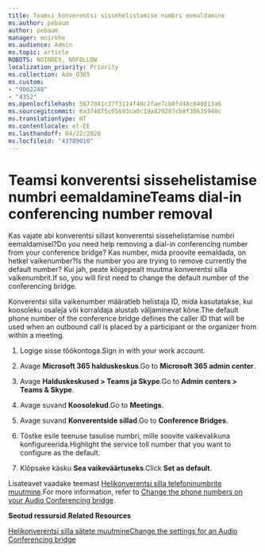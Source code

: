 ```yaml
---
title: Teamsi konverentsi sissehelistamise numbri eemaldamine
ms.author: pebaum
author: pebaum
manager: mnirkhe
ms.audience: Admin
ms.topic: article
ROBOTS: NOINDEX, NOFOLLOW
localization_priority: Priority
ms.collection: Adm_O365
ms.custom:
- "9002248"
- "4352"
ms.openlocfilehash: 5677d41c37f3114f40c2fae7cb0fd48c040813a6
ms.sourcegitcommit: 6a3748f5c05693ca0c19a829287cb8f30635940c
ms.translationtype: HT
ms.contentlocale: et-EE
ms.lasthandoff: 04/22/2020
ms.locfileid: "43789010"
---
```

# <a name="teams-dial-in-conferencing-number-removal"></a><span data-ttu-id="dd0b2-102">Teamsi konverentsi sissehelistamise numbri eemaldamine</span><span class="sxs-lookup"><span data-stu-id="dd0b2-102">Teams dial-in conferencing number removal</span></span>

<span data-ttu-id="dd0b2-103">Kas vajate abi konverentsi sillast konverentsi sissehelistamise numbri eemaldamisel?</span><span class="sxs-lookup"><span data-stu-id="dd0b2-103">Do you need help removing a dial-in conferencing number from your conference bridge?</span></span> <span data-ttu-id="dd0b2-104">Kas number, mida proovite eemaldada, on hetkel vaikenumber?</span><span class="sxs-lookup"><span data-stu-id="dd0b2-104">Is the number you are trying to remove currently the default number?</span></span> <span data-ttu-id="dd0b2-105">Kui jah, peate kõigepealt muutma konverentsi silla vaikenumbrit.</span><span class="sxs-lookup"><span data-stu-id="dd0b2-105">If so, you will first need to change the default number of the conferencing bridge.</span></span>

<span data-ttu-id="dd0b2-106">Konverentsi silla vaikenumber määratleb helistaja ID, mida kasutatakse, kui koosoleku osaleja või korraldaja alustab väljaminevat kõne.</span><span class="sxs-lookup"><span data-stu-id="dd0b2-106">The default phone number of the conference bridge defines the caller ID that will be used when an outbound call is placed by a participant or the organizer from within a meeting.</span></span>

1. <span data-ttu-id="dd0b2-107">Logige sisse töökontoga.</span><span class="sxs-lookup"><span data-stu-id="dd0b2-107">Sign in with your work account.</span></span>

2. <span data-ttu-id="dd0b2-108">Avage **Microsoft 365 halduskeskus**.</span><span class="sxs-lookup"><span data-stu-id="dd0b2-108">Go to **Microsoft 365 admin center**.</span></span>

3. <span data-ttu-id="dd0b2-109">Avage **Halduskeskused > Teams ja Skype**.</span><span class="sxs-lookup"><span data-stu-id="dd0b2-109">Go to **Admin centers > Teams & Skype**.</span></span>

4. <span data-ttu-id="dd0b2-110">Avage suvand **Koosolekud**.</span><span class="sxs-lookup"><span data-stu-id="dd0b2-110">Go to **Meetings**.</span></span>

5. <span data-ttu-id="dd0b2-111">Avage suvand **Konverentside sillad**.</span><span class="sxs-lookup"><span data-stu-id="dd0b2-111">Go to **Conference Bridges**.</span></span>

6. <span data-ttu-id="dd0b2-112">Tõstke esile teenuse tasulise numbri, mille soovite vaikevalikuna konfigureerida.</span><span class="sxs-lookup"><span data-stu-id="dd0b2-112">Highlight the service toll number that you want to configure as the default.</span></span>

7. <span data-ttu-id="dd0b2-113">Klõpsake käsku **Sea vaikeväärtuseks**.</span><span class="sxs-lookup"><span data-stu-id="dd0b2-113">Click **Set as default**.</span></span>

<span data-ttu-id="dd0b2-114">Lisateavet vaadake teemast [Helikonverentsi silla telefoninumbrite muutmine](https://docs.microsoft.com/microsoftteams/change-the-phone-numbers-on-your-audio-conferencing-bridge).</span><span class="sxs-lookup"><span data-stu-id="dd0b2-114">For more information, refer to [Change the phone numbers on your Audio Conferencing bridge](https://docs.microsoft.com/microsoftteams/change-the-phone-numbers-on-your-audio-conferencing-bridge).</span></span>

<span data-ttu-id="dd0b2-115">**Seotud ressursid**.</span><span class="sxs-lookup"><span data-stu-id="dd0b2-115">**Related Resources**</span></span>

[<span data-ttu-id="dd0b2-116">Helikonverentsi silla sätete muutmine</span><span class="sxs-lookup"><span data-stu-id="dd0b2-116">Change the settings for an Audio Conferencing bridge</span></span>](https://docs.microsoft.com/microsoftteams/change-the-settings-for-an-audio-conferencing-bridge)
